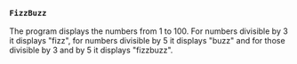 ### `FizzBuzz`
The program displays the numbers from 1 to 100. For numbers divisible by 3 it displays "fizz", for numbers divisible by 5 it displays "buzz" and for those divisible by 3 and by 5 it displays "fizzbuzz".
